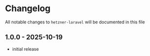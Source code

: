 # Changelog

All notable changes to `hetzner-laravel` will be documented in this file

## 1.0.0 - 2025-10-19

- initial release
